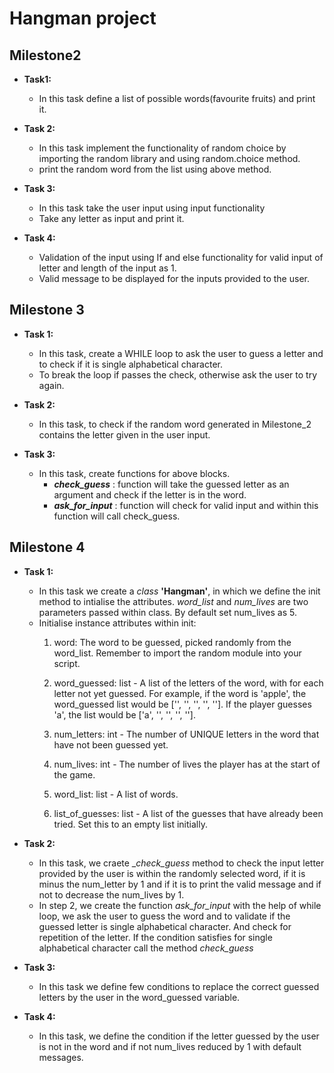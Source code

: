 # **Hangman project**

## **Milestone2** 

- **Task1:** 
    - In this task define a list of possible words(favourite fruits) and print it.
    
- **Task 2:**    
    - In this task implement the functionality of random choice by importing the random library and using random.choice method.
    - print the random word from the list using above method.

- **Task 3:** 
    - In this task take the user input using input functionality 
    - Take any letter as input and print it.

- **Task 4:**
    - Validation of the input using If and else functionality for valid input of letter and length of the input as 1.
    - Valid message to be displayed for the inputs provided to the user.


## **Milestone 3** 

- **Task 1:**
    - In this task, create a WHILE loop to ask the user to guess a letter and to check if it is single alphabetical character. 
    - To break the loop if passes the check, otherwise ask the user to try again.
    
- **Task 2:**
    - In this task, to check if the random word generated in Milestone_2 contains the letter given in the user input. 

- **Task 3:**
    - In this task, create functions for above blocks.
        - **_check_guess_** : function will take the guessed letter as an argument and check if the letter is in the word.
        - **_ask_for_input_** : function will check for valid input and within this function will call check_guess.  

## **Milestone 4** 

- **Task 1:**
    - In this task we create a _class_ **'Hangman'**, in which we define the init method to intialise the attributes. _word_list_ and _num_lives_ are two parameters passed within class. By default set num_lives as 5.
    - Initialise instance attributes within init:
        1. word: The word to be guessed, picked randomly from the word_list. Remember to import the random module into your script.

        2. word_guessed: list - A list of the letters of the word, with for each letter not yet guessed. For example, if the word is 'apple', the word_guessed list would be ['', '', '', '', '']. If the player guesses 'a', the list would be ['a', '', '', '', ''].

        3. num_letters: int - The number of UNIQUE letters in the word that have not been guessed yet.

        4. num_lives: int - The number of lives the player has at the start of the game.

        5. word_list: list - A list of words.

        6. list_of_guesses: list - A list of the guesses that have already been tried. Set this to an empty list initially. 

-  **Task 2:**
    - In this task, we craete __check_guess_ method to check the input letter provided by the user is within the randomly selected word, if it is minus the num_letter by 1 and if it is to print the valid message and if not to decrease the num_lives by 1. 
    - In step 2, we create the function _ask_for_input_ with the help of while loop, we ask the user to guess the word and to validate if the guessed letter is single alphabetical character. And check for repetition of the letter. If the condition satisfies for single alphabetical character call the method _check_guess_

- **Task 3:**
    - In this task we define few conditions to replace the correct guessed letters by the user in the word_guessed variable. 
- **Task 4:**
    - In this task, we define the condition if the letter guessed by the user is not in the word and if not num_lives reduced by 1 with default messages.
    


    